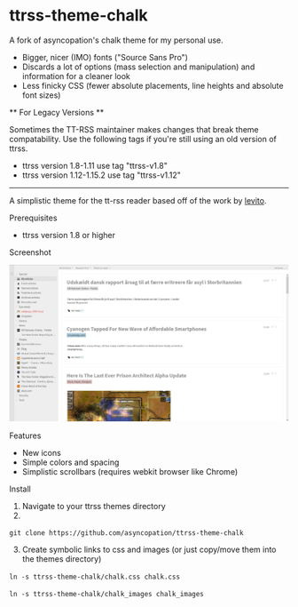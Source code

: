 ttrss-theme-chalk 
================= 

A fork of asyncopation's chalk theme for my personal use.
* Bigger, nicer (IMO) fonts ("Source Sans Pro")
* Discards a lot of options (mass selection and manipulation) and information
 for a cleaner look
* Less finicky CSS (fewer absolute placements, line heights and absolute font
  sizes)

** For Legacy Versions **

Sometimes the TT-RSS maintainer makes changes that break theme compatability.  Use the following tags if you're still using an old version of ttrss.

* ttrss version 1.8-1.11 use tag "ttrss-v1.8"
* ttrss version 1.12-1.15.2 use tag "ttrss-v1.12"

---------------------

A simplistic theme for the tt-rss reader based off of the work by [levito](https://github.com/levito/tt-rss-feedly-theme). 

Prerequisites

* ttrss version 1.8 or higher

Screenshot

![screenshot](screenshot/theme-ss.png)

Features

* New icons 
* Simple colors and spacing 
* Simplistic scrollbars (requires webkit browser like Chrome) 
 
Install 

1. Navigate to your ttrss themes directory
2. 
```
git clone https://github.com/asyncopation/ttrss-theme-chalk
```
3. Create symbolic links to css and images (or just copy/move them into the themes directory)

 ```ln -s ttrss-theme-chalk/chalk.css chalk.css```

 ```ln -s ttrss-theme-chalk/chalk_images chalk_images```
